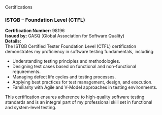  Certifications

### ISTQB – Foundation Level (CTFL)
**Certification Number:** 98196  
**Issued by:** GASQ (Global Association for Software Quality)  
**Details:**  
The ISTQB Certified Tester Foundation Level (CTFL) certification demonstrates my proficiency in software testing fundamentals, including:
- Understanding testing principles and methodologies.
- Designing test cases based on functional and non-functional requirements.
- Managing defect life cycles and testing processes.
- Applying best practices for test management, design, and execution.
- Familiarity with Agile and V-Model approaches in testing environments.

This certification ensures adherence to high-quality software testing standards and is an integral part of my professional skill set in functional and system-level testing.
